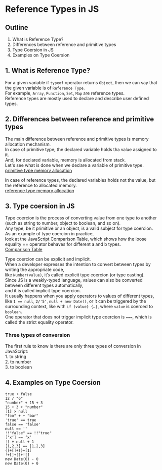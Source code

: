 # Reference Types in JS

## Outline
  1. What is Reference Type?  
  2. Differences between reference and primitive types  
  3. Type Coersion in JS
  4. Examples on Type Coersion  
  
## 1. What is Reference Type?

  For a given variable if `typeof` operator returns `Object`, then we can say that  
  the given variable is of `Reference Type`.  
  For example, `Array`, `Function`, `Set`, `Map` are reference types.  
  Reference types are mostly used to declare and describe user defined types.

## 2. Differences between reference and primitive types

  The main difference between reference and primitive types is memory allocation mechanism.  
  In case of primitive type, the declared variable holds tha value assigned to it.  
  And, for declared variable, memory is allocated from stack.  
  Let's see what is done when we declare a variable of primitive type.  
  [primitive type memory allocation](https://felixgerschau.com/static/b94165593eb6e02d73039d8b2cfccfdd/c1b63/stack-memory-explained.png)
  
  
  In case of reference types, the declared variables holds not the value, but the reference to allocated memory.  
  [reference type memory allocation](https://felixgerschau.com/static/b452488bd7eeac0405c48f164da6280d/c1b63/stack-heap-pointers.png)
  
 ## 3. Type coersion in JS
  
  Type coercion is the process of converting value from one type to another (such as string to number, object to boolean, and so on).  
  Any type, be it primitive or an object, is a valid subject for type coercion.  
  As an example of type coercion in practice,  
  look at the JavaScript Comparison Table, which shows how the loose equality == operator behaves for different a and b types.  
  [Comparison Table](https://dorey.github.io/JavaScript-Equality-Table)
  
  Type coercion can be explicit and implicit.  
  When a developer expresses the intention to convert between types by writing the appropriate code,  
  like `Number(value)`, it’s called explicit type coercion (or type casting).  
  Since JS is a weakly-typed language, values can also be converted between different types automatically,  
  and it is called implicit type coercion.  
  It usually happens when you apply operators to values of different types, like
  `1 == null`, `2/'5'`, `null + new Date()`, 
  or it can be triggered by the surrounding context, like with `if (value) {…}`, where `value` is coerced to `boolean`.  
  One operator that does not trigger implicit type coercion is `===`, which is called the strict equality operator.
  
  ### Three types of conversion
  The first rule to know is there are only three types of conversion in JavaScript:   
    1. to string  
    2. to number  
    3. to boolean
    
    
    
  ## 4. Examples on Type Coersion
  
  ```
  true + false
  12 / "6"
  "number" + 15 + 3
  15 + 3 + "number"
  [1] > null
  "foo" + + "bar"
  'true' == true
  false == 'false'
  null == ''
  !!"false" == !!"true"
  [‘x’] == ‘x’
  [] + null + 1
  [1,2,3] == [1,2,3]
  {}+[]+{}+[1]
  !+[]+[]+![]
  new Date(0) - 0
  new Date(0) + 0
  ```
  
